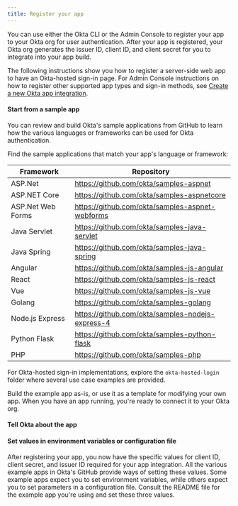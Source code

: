 ```yaml
---
title: Register your app
---
```


You can use either the Okta CLI or the Admin Console to register your app to your Okta org for user authentication. After your app is registered, your Okta org generates the issuer ID, client ID, and client secret for you to integrate into your app build.

The following instructions show you how to register a server-side web app to have an Okta-hosted sign-in page. For Admin Console instructions on how to register other supported app types and sign-in methods, see [Create a new Okta app integration](https://help.okta.com/okta_help.htm?id=ext_Apps_App_Integration_Wizard).

#### Start from a sample app

You can review and build Okta's sample applications from GitHub to learn how the various languages or frameworks can be used for Okta authentication.

Find the sample applications that match your app's language or framework:

| Framework         | Repository                                         |
|-------------------|----------------------------------------------------|
| ASP.Net           | <https://github.com/okta/samples-aspnet>           |
| ASP.NET Core      | <https://github.com/okta/samples-aspnetcore>       |
| ASP.Net Web Forms | <https://github.com/okta/samples-aspnet-webforms>  |
| Java Servlet      | <https://github.com/okta/samples-java-servlet>     |
| Java Spring       | <https://github.com/okta/samples-java-spring>      |
| Angular           | <https://github.com/okta/samples-js-angular>       |
| React             | <https://github.com/okta/samples-js-react>         |
| Vue               | <https://github.com/okta/samples-js-vue>           |
| Golang            | <https://github.com/okta/samples-golang>           |
| Node.js Express   | <https://github.com/okta/samples-nodejs-express-4> |
| Python Flask      | <https://github.com/okta/samples-python-flask>     |
| PHP               | <https://github.com/okta/samples-php>              |

For Okta-hosted sign-in implementations, explore the `okta-hosted-login` folder where several use case examples are provided.

Build the example app as-is, or use it as a template for modifying your own app. When you have an app running, you're ready to connect it to your Okta org.

#### Tell Okta about the app

<StackSelector snippet="register-app" />

<!--- 
#### Get values from Okta to set in the app

In the Admin Console, gather the following information from the **General** tab of your Application:

 - **Client ID**: This is the public identifier for the client, which is required for all OAuth flows.

 - **Client Secret**: This is the secret used by the client to exchange an authorization code for a token. This must be kept confidential.

Remaining in the Admin Console, go to **Security** > **API** and gather the following value found on the **Authorization Servers** tab:

 - **Issuer URI**: This is the URI of the authorization server that will perform authentication. All Developer Accounts have a "default" authorization server you can use.
 --->

#### Set values in environment variables or configuration file

After registering your app, you now have the specific values for client ID, client secret, and issuer ID required for your app integration. All the various example apps in Okta's GitHub provide ways of setting these values. Some example apps expect you to set environment variables, while others expect you to set parameters in a configuration file. Consult the README file for the example app you're using and set these three values.

<NextSectionLink/>
